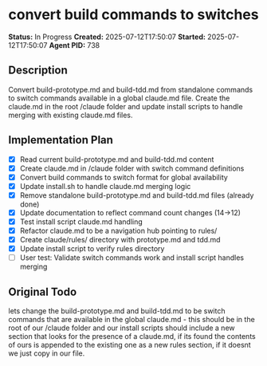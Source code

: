 # convert build commands to switches

**Status:** In Progress
**Created:** 2025-07-12T17:50:07
**Started:** 2025-07-12T17:50:07
**Agent PID:** 738

## Description
Convert build-prototype.md and build-tdd.md from standalone commands to switch commands available in a global claude.md file. Create the claude.md in the root /claude folder and update install scripts to handle merging with existing claude.md files.

## Implementation Plan
- [x] Read current build-prototype.md and build-tdd.md content
- [x] Create claude.md in /claude folder with switch command definitions
- [x] Convert build commands to switch format for global availability
- [x] Update install.sh to handle claude.md merging logic
- [x] Remove standalone build-prototype.md and build-tdd.md files (already done)
- [x] Update documentation to reflect command count changes (14→12)
- [x] Test install script claude.md handling
- [x] Refactor claude.md to be a navigation hub pointing to rules/
- [x] Create claude/rules/ directory with prototype.md and tdd.md
- [x] Update install script to verify rules directory
- [ ] User test: Validate switch commands work and install script handles merging

## Original Todo
lets change the build-prototype.md and build-tdd.md to be switch commands that are available in the global claude.md - this should be in the root of our /claude folder and our install scripts should include a new section that looks for the presence of a claude.md, if its found the contents of ours is appended to the existing one as a new rules section, if it doesnt we just copy in our file.